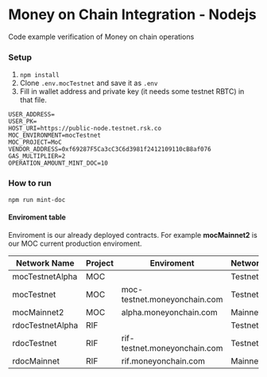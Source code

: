 # Money on Chain Integration - Nodejs

Code example verification of Money on chain operations

### Setup

1. `npm install`
2. Clone `.env.mocTestnet` and save it as `.env`
3. Fill in wallet address and private key (it needs some testnet RBTC) in that file.


```
USER_ADDRESS=
USER_PK=
HOST_URI=https://public-node.testnet.rsk.co
MOC_ENVIRONMENT=mocTestnet
MOC_PROJECT=MoC
VENDOR_ADDRESS=0xf69287F5Ca3cC3C6d3981f2412109110cB8af076
GAS_MULTIPLIER=2
OPERATION_AMOUNT_MINT_DOC=10
```


### How to run

`npm run mint-doc`


#### Enviroment table

Enviroment is our already deployed contracts. For example **mocMainnet2** is our MOC current production enviroment.

| Network Name      | Project | Enviroment                       | Network    |
|-------------------|---------|----------------------------------|------------|
| mocTestnetAlpha   | MOC     |                                  | Testnet    |
| mocTestnet        | MOC     | moc-testnet.moneyonchain.com     | Testnet    |
| mocMainnet2       | MOC     | alpha.moneyonchain.com           | Mainnet    |
| rdocTestnetAlpha  | RIF     |                                  | Testnet    |
| rdocTestnet       | RIF     | rif-testnet.moneyonchain.com     | Testnet    |
| rdocMainnet       | RIF     | rif.moneyonchain.com             | Mainnet    |
